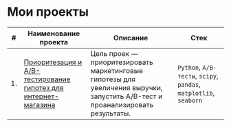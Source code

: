 # Мои проекты

| #    | Наименование проекта                | Описание                                                     | Стек                                                         |
| ---- | ------------------------------------------------------------ | ------------------------------------------------------------ | ------------------------------------------------------------ |
| 1.   | [Приоритезация и A/B-тестирование гипотез для интернет-магазина](https://github.com/aaallexandr/My-Projects/tree/main/project_online-store#%D0%BF%D1%80%D0%B8%D0%BE%D1%80%D0%B8%D1%82%D0%B5%D0%B7%D0%B0%D1%86%D0%B8%D1%8F-%D0%B8-ab-%D1%82%D0%B5%D1%81%D1%82%D0%B8%D1%80%D0%BE%D0%B2%D0%B0%D0%BD%D0%B8%D0%B5-%D0%B3%D0%B8%D0%BF%D0%BE%D1%82%D0%B5%D0%B7-%D0%B4%D0%BB%D1%8F-%D0%B8%D0%BD%D1%82%D0%B5%D1%80%D0%BD%D0%B5%D1%82-%D0%BC%D0%B0%D0%B3%D0%B0%D0%B7%D0%B8%D0%BD%D0%B0) | Цель проек — приоритезировать маркетинговые гипотезы для увеличения выручки, запустить A/B-тест и проанализировать результаты. | `Python`, `A/B-тесты`, `scipy`,  `pandas`, `matplotlib`, `seaborn`|
